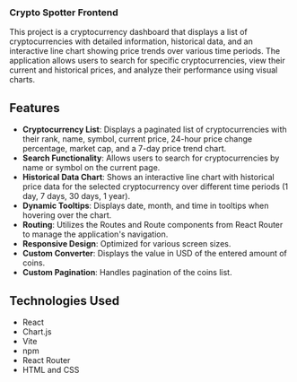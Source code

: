 ### Crypto Spotter Frontend

This project is a cryptocurrency dashboard that displays a list of cryptocurrencies with detailed information, historical data, and an interactive line chart showing price trends over various time periods. The application allows users to search for specific cryptocurrencies, view their current and historical prices, and analyze their performance using visual charts.

## Features

- **Cryptocurrency List**: Displays a paginated list of cryptocurrencies with their rank, name, symbol, current price, 24-hour price change percentage, market cap, and a 7-day price trend chart.
- **Search Functionality**: Allows users to search for cryptocurrencies by name or symbol on the current page.
- **Historical Data Chart**: Shows an interactive line chart with historical price data for the selected cryptocurrency over different time periods (1 day, 7 days, 30 days, 1 year).
- **Dynamic Tooltips**: Displays date, month, and time in tooltips when hovering over the chart.
- **Routing**: Utilizes the Routes and Route components from React Router to manage the application's navigation.
- **Responsive Design**: Optimized for various screen sizes.
- **Custom Converter**: Displays the value in USD of the entered amount of coins.
- **Custom Pagination**: Handles pagination of the coins list.

## Technologies Used

- React
- Chart.js
- Vite
- npm
- React Router
- HTML and CSS
